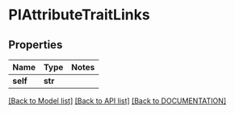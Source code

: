 # PIAttributeTraitLinks

## Properties
Name | Type | Notes
------------ | ------------- | -------------
**self** | **str**

[[Back to Model list]](../../DOCUMENTATION.md#documentation-for-models) [[Back to API list]](../../DOCUMENTATION.md#documentation-for-api-endpoints) [[Back to DOCUMENTATION]](../../DOCUMENTATION.md)
